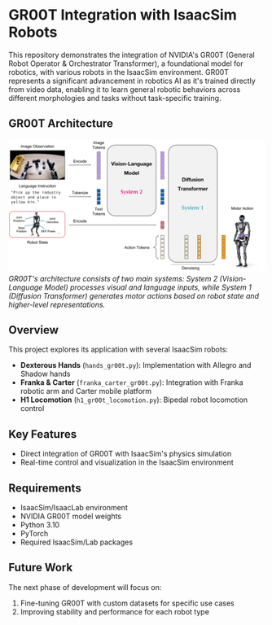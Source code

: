 # GR00T Integration with IsaacSim Robots

This repository demonstrates the integration of NVIDIA's GR00T (General Robot Operator & Orchestrator Transformer), a foundational model for robotics, with various robots in the IsaacSim environment. GR00T represents a significant advancement in robotics AI as it's trained directly from video data, enabling it to learn general robotic behaviors across different morphologies and tasks without task-specific training.

## GR00T Architecture
![GR00T Architecture](model-architecture.png)
*GR00T's architecture consists of two main systems: System 2 (Vision-Language Model) processes visual and language inputs, while System 1 (Diffusion Transformer) generates motor actions based on robot state and higher-level representations.*


## Overview

This project explores its application with several IsaacSim robots:

- **Dexterous Hands** (`hands_gr00t.py`): Implementation with Allegro and Shadow hands
- **Franka & Carter** (`franka_carter_gr00t.py`): Integration with Franka robotic arm and Carter mobile platform
- **H1 Locomotion** (`h1_gr00t_locomotion.py`): Bipedal robot locomotion control

## Key Features

- Direct integration of GR00T with IsaacSim's physics simulation
- Real-time control and visualization in the IsaacSim environment


## Requirements

- IsaacSim/IsaacLab environment
- NVIDIA GR00T model weights
- Python 3.10
- PyTorch
- Required IsaacSim/Lab packages

## Future Work

The next phase of development will focus on:
1. Fine-tuning GR00T with custom datasets for specific use cases
2. Improving stability and performance for each robot type

